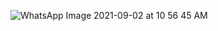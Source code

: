 ![WhatsApp Image 2021-09-02 at 10 56 45 AM](https://user-images.githubusercontent.com/72507845/131786879-322a1bf5-be59-4c7a-90d8-e490caad0af2.jpeg)
